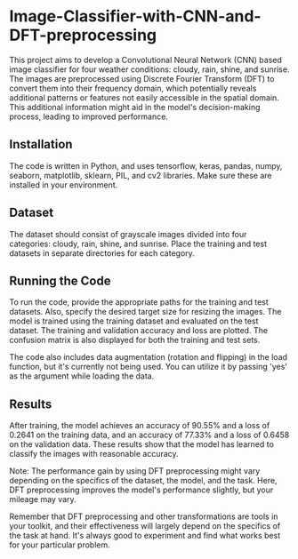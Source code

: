 # Image-Classifier-with-CNN-and-DFT-preprocessing

This project aims to develop a Convolutional Neural Network (CNN) based image classifier for four weather conditions: cloudy, rain, shine, and sunrise. The images are preprocessed using Discrete Fourier Transform (DFT) to convert them into their frequency domain, which potentially reveals additional patterns or features not easily accessible in the spatial domain. This additional information might aid in the model's decision-making process, leading to improved performance.

## Installation
The code is written in Python, and uses tensorflow, keras, pandas, numpy, seaborn, matplotlib, sklearn, PIL, and cv2 libraries. Make sure these are installed in your environment.

## Dataset
The dataset should consist of grayscale images divided into four categories: cloudy, rain, shine, and sunrise. Place the training and test datasets in separate directories for each category.

## Running the Code
To run the code, provide the appropriate paths for the training and test datasets. Also, specify the desired target size for resizing the images. The model is trained using the training dataset and evaluated on the test dataset. The training and validation accuracy and loss are plotted. The confusion matrix is also displayed for both the training and test sets.

The code also includes data augmentation (rotation and flipping) in the load function, but it's currently not being used. You can utilize it by passing 'yes' as the argument while loading the data.

## Results
After training, the model achieves an accuracy of 90.55% and a loss of 0.2641 on the training data, and an accuracy of 77.33% and a loss of 0.6458 on the validation data. These results show that the model has learned to classify the images with reasonable accuracy.

Note: The performance gain by using DFT preprocessing might vary depending on the specifics of the dataset, the model, and the task. Here, DFT preprocessing improves the model's performance slightly, but your mileage may vary.

Remember that DFT preprocessing and other transformations are tools in your toolkit, and their effectiveness will largely depend on the specifics of the task at hand. It's always good to experiment and find what works best for your particular problem.





